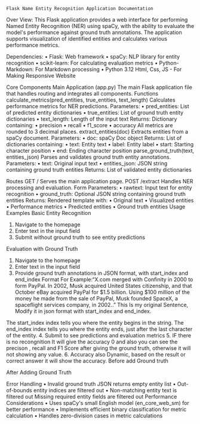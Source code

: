 	Flask Name Entity Recognition Application Documentation
 

Over View:
This Flask application provides a web interface for performing Named Entity Recognition (NER) using spaCy, with the ability to evaluate the model's performance against ground truth annotations. The application supports visualization of identified entities and calculates various performance metrics.

Dependencies:
• Flask: Web framework 
• spaCy: NLP library for entity recognition 
• scikit-learn: For calculating evaluation metrics 
• Python-Markdown: For Markdown processing 
• Python 3.12
Html, Css, JS - For Making Responsive Website

Core Components
Main Application (app.py)
The main Flask application file that handles routing and integrates all components.
Functions
calculate_metrics(pred_entities, true_entities, text_length)
Calculates performance metrics for NER predictions.
Parameters:
•	pred_entities: List of predicted entity dictionaries
•	true_entities: List of ground truth entity dictionaries
•	text_length: Length of the input text
Returns: Dictionary containing:
•	precision
•	recall
•	f1_score
•	accuracy
All metrics are rounded to 3 decimal places.
extract_entities(doc)
Extracts entities from a spaCy document.
Parameters:
•	doc: spaCy Doc object
Returns: List of dictionaries containing:
•	text: Entity text
•	label: Entity label
•	start: Starting character position
•	end: Ending character position
parse_ground_truth(text, entities_json)
Parses and validates ground truth entity annotations.
Parameters:
•	text: Original input text
•	entities_json: JSON string containing ground truth entities
Returns: List of validated entity dictionaries

Routes
GET /
Serves the main application page.
POST /extract
Handles NER processing and evaluation.
Form Parameters:
•	rawtext: Input text for entity recognition
•	ground_truth: Optional JSON string containing ground truth entities
Returns: Rendered template with:
•	Original text
•	Visualized entities
•	Performance metrics
•	Predicted entities
•	Ground truth entities
Usage Examples
Basic Entity Recognition
1.	Navigate to the homepage
2.	Enter text in the input field
3.	Submit without ground truth to see entity predictions
 
Evaluation with Ground Truth
1.	Navigate to the homepage
2.	Enter text in the input field
3.	Provide ground truth annotations in JSON format, with start_index and end_index Format
For Example:“X.com merged with Confinity in 2000 to form PayPal. In 2002, Musk acquired United States citizenship, and that October eBay acquired PayPal for $1.5 billion. Using $100 million of the money he made from the sale of PayPal, Musk founded SpaceX, a spaceflight services company, in 2002..” This Is my original Sentence, Modify it in json format with start_index and end_index.
 

The start_index index tells you where the entity begins in the string.
The end_index index tells you where the entity ends, just after the last character of the entity.
4.	Submit to see predictions and evaluation metrics
5.	IF there is no recongnition It will give the accuracy 0 and also you can see the precison , recall and F1 Score after giving the ground truth, otherwise it will not showing any value. 
6.	Accuracy also Dynamic, based on the result or correct answer it will show the accuracy.
Before add Ground truth
  
After Adding Ground Truth
 

Error Handling
•	Invalid ground truth JSON returns empty entity list
•	Out-of-bounds entity indices are filtered out
•	Non-matching entity text is filtered out
Missing required entity fields are filtered out
Performance Considerations
•	Uses spaCy's small English model (en_core_web_sm) for better performance
•	Implements efficient binary classification for metric calculation
•	Handles zero-division cases in metric calculations





